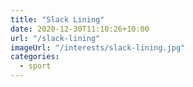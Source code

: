 ```yaml
---
title: "Slack Lining"
date: 2020-12-30T11:10:26+10:00
url: "/slack-lining"
imageUrl: "/interests/slack-lining.jpg"
categories:
  - sport
---
```

